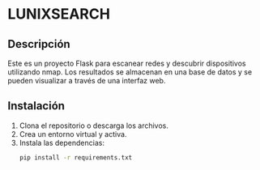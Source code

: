 # LUNIXSEARCH

## Descripción

Este es un proyecto Flask para escanear redes y descubrir dispositivos utilizando nmap. Los resultados se almacenan en una base de datos y se pueden visualizar a través de una interfaz web.

## Instalación

1. Clona el repositorio o descarga los archivos.
2. Crea un entorno virtual y activa.
3. Instala las dependencias:
   ```bash
   pip install -r requirements.txt
